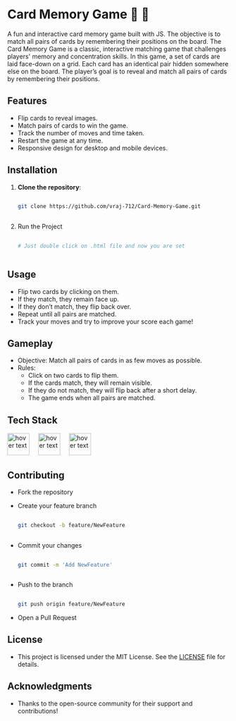 # Card Memory Game 🎯 🧠

A fun and interactive card memory game built with JS. The objective is to match all pairs of cards by remembering their positions on the board.
The Card Memory Game is a classic, interactive matching game that challenges players' memory and concentration skills. In this game, a set of cards are laid face-down on a grid. Each card has an identical pair hidden somewhere else on the board. The player’s goal is to reveal and match all pairs of cards by remembering their positions.

## Features
- Flip cards to reveal images.
- Match pairs of cards to win the game.
- Track the number of moves and time taken.
- Restart the game at any time.
- Responsive design for desktop and mobile devices.

## Installation

1. **Clone the repository**:
   ```bash
    
   git clone https://github.com/vraj-712/Card-Memory-Game.git
    
2. Run the Project
   ```bash
    
   # Just double click on .html file and now you are set
    
## Usage
- Flip two cards by clicking on them.
- If they match, they remain face up.
- If they don’t match, they flip back over.
- Repeat until all pairs are matched.
- Track your moves and try to improve your score each game!
  
## Gameplay
- Objective: Match all pairs of cards in as few moves as possible.
- Rules:
    - Click on two cards to flip them.
    - If the cards match, they will remain visible.
    - If they do not match, they will flip back after a short delay.
    - The game ends when all pairs are matched.

## Tech Stack
<p align="left">
<img src="https://camo.githubusercontent.com/3e540146547e643d2a8cdc514525eed7bf7893365111f3adccf08270ed07695e/68747470733a2f2f63646e2e73696d706c6569636f6e732e6f72672f68746d6c352f453334463236" width="50" title="hover text">
<img width="12"/>
<img src="https://camo.githubusercontent.com/5e818322045ad81175afd5a949e97dbd5e30b1cd32a52281ab7daff79804d85e/68747470733a2f2f63646e2e73696d706c6569636f6e732e6f72672f637373332f313537324236" width="50" title="hover text">
<img width="12"/>
<img src="https://camo.githubusercontent.com/f2e27cda1add08e2d2f6629e7ee39576b6b8e25a77b64df7f20bb4f3529b7179/68747470733a2f2f63646e2e73696d706c6569636f6e732e6f72672f6a6176617363726970742f463744463145" width="50" title="hover text">
</p>


## Contributing
- Fork the repository
- Create your feature branch 
  
    ```bash
     
    git checkout -b feature/NewFeature
     

- Commit your changes

     ```bash
      
     git commit -m 'Add NewFeature'
      
- Push to the branch

  ```bash
   
  git push origin feature/NewFeature
  
  
- Open a Pull Request

## License
- This project is licensed under the MIT License. See the [LICENSE](https://github.com/vraj-712/Card-Memory-Game/blob/main/LICENSE) file for details.

## Acknowledgments
- Thanks to the open-source community for their support and contributions!


